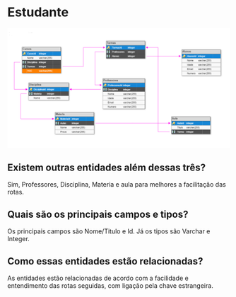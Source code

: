 # Estudante

![dbImage](https://raw.githubusercontent.com/rodrigokcarlos/Estudante/main/m4img.png)


## Existem outras entidades além dessas três?

Sim, Professores, Disciplina, Materia e aula para melhores a facilitação das rotas.


## Quais são os principais campos e tipos?

Os principais campos são Nome/Titulo e Id. Já os tipos são Varchar e Integer.


## Como essas entidades estão relacionadas?

As entidades estão relacionadas de acordo com a facilidade e entendimento das rotas seguidas, com ligação pela chave estrangeira.
